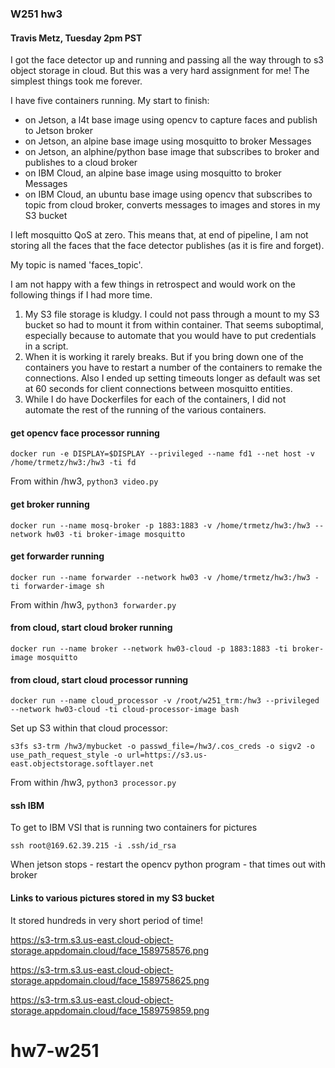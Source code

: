 ### W251 hw3
#### Travis Metz, Tuesday 2pm PST

I got the face detector up and running and passing all the way through to s3 object storage in cloud.  But this was a very hard assignment for me!  The simplest things took me forever.

I have five containers running.  My start to finish:
- on Jetson, a l4t base image using opencv to capture faces and publish to Jetson broker
- on Jetson, an alpine base image using mosquitto to broker Messages
- on Jetson, an alphine/python base image that subscribes to broker and publishes to a cloud broker
- on IBM Cloud, an alpine base image using mosquitto to broker Messages
- on IBM Cloud, an ubuntu base image using opencv that subscribes to topic from cloud broker, converts messages to images and stores in my S3 bucket

I left mosquitto QoS at zero.  This means that, at end of pipeline, I am not storing all the faces that the face detector publishes (as it is fire and forget).

My topic is named 'faces_topic'.

I am not happy with a few things in retrospect and would work on the following things if I had more time.
1.  My S3 file storage is kludgy.  I could not pass through a mount to my S3 bucket so had to mount it from within container.  That seems suboptimal, especially because to automate that you would have to put credentials in a script.
2.  When it is working it rarely breaks.  But if you bring down one of the containers you have to restart a number of the containers to remake the connections.  Also I ended up setting timeouts longer as default was set at 60 seconds for client connections between mosquitto entities.
3.  While I do have Dockerfiles for each of the containers, I did not automate the rest of the running of the various containers.


#### get opencv face processor running

```docker run -e DISPLAY=$DISPLAY --privileged --name fd1 --net host -v /home/trmetz/hw3:/hw3 -ti fd```

From within /hw3, ```python3 video.py```

#### get broker running

```docker run --name mosq-broker -p 1883:1883 -v /home/trmetz/hw3:/hw3 --network hw03 -ti broker-image mosquitto```

#### get forwarder running

```docker run --name forwarder --network hw03 -v /home/trmetz/hw3:/hw3 -ti forwarder-image sh```

From within /hw3, ```python3 forwarder.py```

#### from cloud, start cloud broker running

```docker run --name broker --network hw03-cloud -p 1883:1883 -ti broker-image mosquitto```

#### from cloud, start cloud processor running

```docker run --name cloud_processor -v /root/w251_trm:/hw3 --privileged --network hw03-cloud -ti cloud-processor-image bash```

Set up S3 within that cloud processor:

```s3fs s3-trm /hw3/mybucket -o passwd_file=/hw3/.cos_creds -o sigv2 -o use_path_request_style -o url=https://s3.us-east.objectstorage.softlayer.net```

From within /hw3, ```python3 processor.py```


#### ssh IBM

To get to IBM VSI that is running two containers for pictures

```ssh root@169.62.39.215 -i .ssh/id_rsa```

When jetson  stops - restart the opencv python program - that times out with broker

#### Links to various pictures stored in my S3 bucket
It stored hundreds in very short period of time!

https://s3-trm.s3.us-east.cloud-object-storage.appdomain.cloud/face_1589758576.png

https://s3-trm.s3.us-east.cloud-object-storage.appdomain.cloud/face_1589758625.png

https://s3-trm.s3.us-east.cloud-object-storage.appdomain.cloud/face_1589759859.png
# hw7-w251
